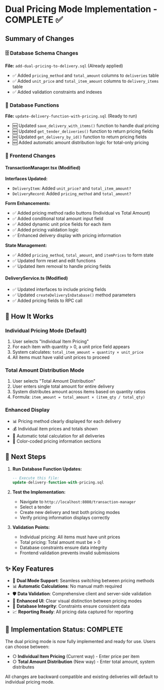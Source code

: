# Dual Pricing Mode Implementation - COMPLETE ✅

## Summary of Changes

### 🗄️ **Database Schema Changes**
**File:** `add-dual-pricing-to-delivery.sql` (Already applied)
- ✅ Added `pricing_method` and `total_amount` columns to `deliveries` table
- ✅ Added `unit_price` and `total_item_amount` columns to `delivery_items` table
- ✅ Added validation constraints and indexes

### 🔧 **Database Functions**
**File:** `update-delivery-function-with-pricing.sql` (Ready to run)
- 🆕 Updated `save_delivery_with_items()` function to handle dual pricing
- 🆕 Updated `get_tender_deliveries()` function to return pricing fields
- 🆕 Updated `get_delivery_by_id()` function to return pricing fields
- 🆕 Added automatic amount distribution logic for total-only pricing

### 🎨 **Frontend Changes**

#### **TransactionManager.tsx** (Modified)
**Interfaces Updated:**
- `DeliveryItem`: Added `unit_price?` and `total_item_amount?`
- `DeliveryRecord`: Added `pricing_method` and `total_amount?`

**Form Enhancements:**
- ✅ Added pricing method radio buttons (Individual vs Total Amount)
- ✅ Added conditional total amount input field
- ✅ Added dynamic unit price fields for each item
- ✅ Added pricing validation logic
- ✅ Enhanced delivery display with pricing information

**State Management:**
- ✅ Added `pricing_method`, `total_amount`, and `itemPrices` to form state
- ✅ Updated form reset and edit functions
- ✅ Updated item removal to handle pricing fields

#### **DeliveryService.ts** (Modified)
- ✅ Updated interfaces to include pricing fields
- ✅ Updated `createDeliveryInDatabase()` method parameters
- ✅ Added pricing fields to RPC call

## 🎯 **How It Works**

### **Individual Pricing Mode (Default)**
1. User selects "Individual Item Pricing"
2. For each item with quantity > 0, a unit price field appears
3. System calculates: `total_item_amount = quantity × unit_price`
4. All items must have valid unit prices to proceed

### **Total Amount Distribution Mode**
1. User selects "Total Amount Distribution"
2. User enters single total amount for entire delivery
3. System distributes amount across items based on quantity ratios
4. Formula: `item_amount = total_amount × (item_qty / total_qty)`

### **Enhanced Display**
- 📊 Pricing method clearly displayed for each delivery
- 💰 Individual item prices and totals shown
- 🧮 Automatic total calculation for all deliveries
- 🎨 Color-coded pricing information sections

## 🚀 **Next Steps**

1. **Run Database Function Updates:**
   ```sql
   -- Execute this file:
   update-delivery-function-with-pricing.sql
   ```

2. **Test the Implementation:**
   - Navigate to `http://localhost:8080/transaction-manager`
   - Select a tender
   - Create new delivery and test both pricing modes
   - Verify pricing information displays correctly

3. **Validation Points:**
   - Individual pricing: All items must have unit prices
   - Total pricing: Total amount must be > 0
   - Database constraints ensure data integrity
   - Frontend validation prevents invalid submissions

## ✨ **Key Features**

- 🔄 **Dual Mode Support**: Seamless switching between pricing methods
- 📊 **Automatic Calculations**: No manual math required
- 🛡️ **Data Validation**: Comprehensive client and server-side validation
- 🎨 **Enhanced UI**: Clear visual distinction between pricing modes
- 💾 **Database Integrity**: Constraints ensure consistent data
- 📈 **Reporting Ready**: All pricing data captured for reporting

## 🎉 **Implementation Status: COMPLETE**

The dual pricing mode is now fully implemented and ready for use. Users can choose between:
- ○ **Individual Item Pricing** (Current way) - Enter price per item
- ○ **Total Amount Distribution** (New way) - Enter total amount, system distributes

All changes are backward compatible and existing deliveries will default to individual pricing mode.
